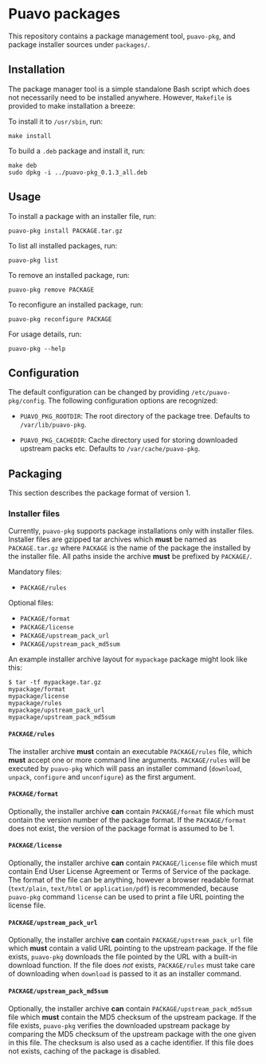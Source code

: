 # Puavo packages

This repository contains a package management tool, ``puavo-pkg``, and
package installer sources under ``packages/``.



## Installation

The package manager tool is a simple standalone Bash script which does
not necessarily need to be installed anywhere. However, ``Makefile`` is
provided to make installation a breeze:

To install it to ``/usr/sbin``, run:

    make install

To build a ``.deb`` package and install it, run:

    make deb
    sudo dpkg -i ../puavo-pkg_0.1.3_all.deb

## Usage

To install a package with an installer file, run:

    puavo-pkg install PACKAGE.tar.gz

To list all installed packages, run:

    puavo-pkg list

To remove an installed package, run:

    puavo-pkg remove PACKAGE

To reconfigure an installed package, run:

    puavo-pkg reconfigure PACKAGE

For usage details, run:

    puavo-pkg --help


## Configuration

The default configuration can be changed by providing
`/etc/puavo-pkg/config`. The following configuration options are recognized:

- ``PUAVO_PKG_ROOTDIR``: The root directory of the package
  tree. Defaults to ``/var/lib/puavo-pkg``.


- ``PUAVO_PKG_CACHEDIR``: Cache directory used for storing downloaded
  upstream packs etc. Defaults to ``/var/cache/puavo-pkg``.


## Packaging

This section describes the package format of version 1.

### Installer files

Currently, ``puavo-pkg`` supports package installations only with
installer files. Installer files are gzipped tar archives which **must** be
named as ``PACKAGE.tar.gz`` where ``PACKAGE`` is the name of the package
the installed by the installer file. All paths inside the archive **must**
be prefixed by ``PACKAGE/``.

Mandatory files:

- ``PACKAGE/rules``

Optional files:

- ``PACKAGE/format``
- ``PACKAGE/license``
- ``PACKAGE/upstream_pack_url``
- ``PACKAGE/upstream_pack_md5sum``

An example installer archive layout for ``mypackage`` package might look
like this:

    $ tar -tf mypackage.tar.gz
    mypackage/format
    mypackage/license
    mypackage/rules
    mypackage/upstream_pack_url
    mypackage/upstream_pack_md5sum


#### ``PACKAGE/rules``

The installer archive **must** contain an executable ``PACKAGE/rules``
file, which **must** accept one or more command line
arguments. ``PACKAGE/rules`` will be executed by ``puavo-pkg`` which
will pass an installer command (``download``, ``unpack``, ``configure``
and ``unconfigure``) as the first argument.


#### ``PACKAGE/format``

Optionally, the installer archive **can** contain ``PACKAGE/format``
file which must contain the version number of the package format. If the
``PACKAGE/format`` does not exist, the version of the package format is
assumed to be 1.


#### ``PACKAGE/license``

Optionally, the installer archive **can** contain ``PACKAGE/license``
file which must contain End User License Agreement or Terms of Service
of the package. The format of the file can be anything, however a
browser readable format (``text/plain``, ``text/html`` or
``application/pdf``) is recommended, because ``puavo-pkg`` command
``license`` can be used to print a file URL pointing the license file.


#### ``PACKAGE/upstream_pack_url``

Optionally, the installer archive **can** contain
``PACKAGE/upstream_pack_url`` file which **must** contain a valid URL
pointing to the upstream package. If the file exists, ``puavo-pkg``
downloads the file pointed by the URL with a built-in download
function. If the file does *not* exists, ``PACKAGE/rules`` must take
care of downloading when ``download`` is passed to it as an installer
command.


#### ``PACKAGE/upstream_pack_md5sum``

Optionally, the installer archive **can** contain
``PACKAGE/upstream_pack_md5sum`` file which **must** contain the MD5
checksum of the upstream package. If the file exists, ``puavo-pkg``
verifies the downloaded upstream package by comparing the MD5 checksum
of the upstream package with the one given in this file. The checksum is
also used as a cache identifier. If this file does not exists, caching
of the package is disabled.
